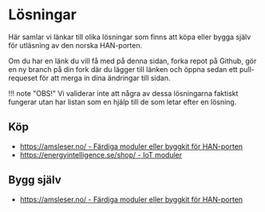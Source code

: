 # Lösningar

Här samlar vi länkar till olika lösningar som finns att köpa eller bygga själv
för utläsning av den norska HAN-porten. 

Om du har en länk du vill få med på denna sidan, forka repot på Github, gör en ny 
branch på din fork där du lägger till länken och öppna sedan ett pull-requeset för att 
merga in dina ändringar till sidan.

!!! note "OBS!"
    Vi validerar inte att några av dessa lösningarna faktiskt fungerar utan
    har listan som en hjälp till de som letar efter en lösning.


## Köp

* [https://amsleser.no/ - Färdiga moduler eller byggkit för HAN-porten](https://amsleser.no/)
* [https://energyintelligence.se/shop/ - IoT moduler](https://energyintelligence.se/shop/)



## Bygg själv

* [https://amsleser.no/ - Färdiga moduler eller byggkit för HAN-porten](https://amsleser.no/) 
